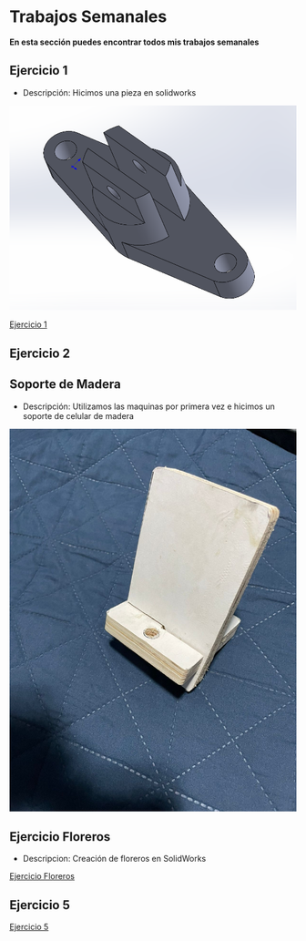 # **Trabajos Semanales**

**En esta sección puedes encontrar todos mis trabajos semanales**

## **Ejercicio 1**

- Descripción: Hicimos una pieza en solidworks

<img src = "./recursos/imgs/proyecto_sem1_1.png" alt="proyectosem1" >

[Ejercicio 1](recursos/archivos/Ejercicio_5.SLDPRT)


## **Ejercicio 2**




## **Soporte de Madera**

- Descripción: Utilizamos las maquinas por primera vez e hicimos un soporte de celular de madera 

<img src = "./recursos/imgs/soportemadera.jpeg" alt="soportemadera" >


## **Ejercicio Floreros**

- Descripcion: Creación de floreros en SolidWorks

  
[Ejercicio Floreros](recursos/archivos/Floreros.SLDPRT)


## **Ejercicio 5**


[Ejercicio 5](recursos/archivos/Ejercicio_5.SLDPRT)



